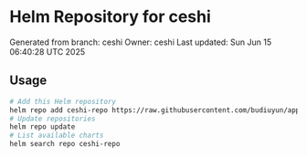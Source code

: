 # Helm Repository for ceshi
Generated from branch: ceshi
Owner: ceshi
Last updated: Sun Jun 15 06:40:28 UTC 2025

## Usage
```bash
# Add this Helm repository
helm repo add ceshi-repo https://raw.githubusercontent.com/budiuyun/appStore/helm-ceshi/
# Update repositories
helm repo update
# List available charts
helm search repo ceshi-repo
```
